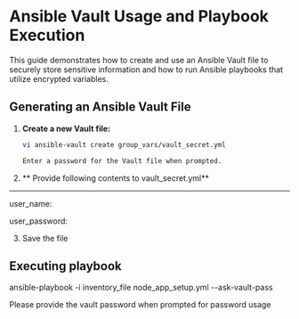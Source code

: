 # Ansible Vault Usage and Playbook Execution

This guide demonstrates how to create and use an Ansible Vault file to securely store sensitive information and how to run Ansible playbooks that utilize encrypted variables.

## Generating an Ansible Vault File

1. **Create a new Vault file:**

   ```bash
   vi ansible-vault create group_vars/vault_secret.yml

   Enter a password for the Vault file when prompted.

2.  ** Provide following contents to vault_secret.yml**
   ---
   user_name:

   user_password:
   
3. Save the file 

## Executing playbook 

ansible-playbook -i inventory_file node_app_setup.yml --ask-vault-pass

Please provide the vault password when prompted for password usage
